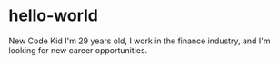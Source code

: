 # hello-world
New Code Kid
I'm 29 years old, I work in the finance industry, and I'm looking for new career opportunities.
